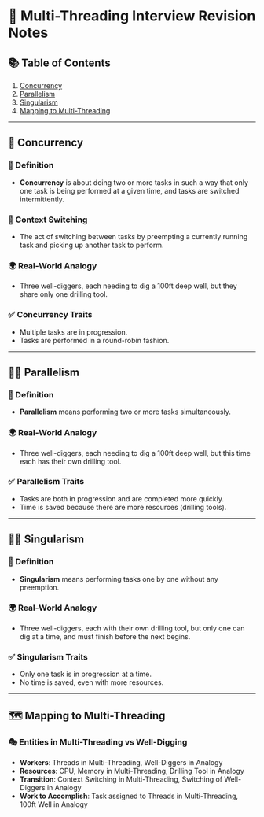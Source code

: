 
# 📝 Multi-Threading Interview Revision Notes

## 📚 Table of Contents

1. [Concurrency](#concurrency)
2. [Parallelism](#parallelism)
3. [Singularism](#singularism)
4. [Mapping to Multi-Threading](#mapping-to-multi-threading)

---

## 🔀 Concurrency

### 📖 Definition

- **Concurrency** is about doing two or more tasks in such a way that only one task is being performed at a given time, and tasks are switched intermittently.

### 🔄 Context Switching

- The act of switching between tasks by preempting a currently running task and picking up another task to perform.

### 🌍 Real-World Analogy

- Three well-diggers, each needing to dig a 100ft deep well, but they share only one drilling tool.

### ✅ Concurrency Traits

- Multiple tasks are in progression.
- Tasks are performed in a round-robin fashion.

---

## 🏃‍♂️ Parallelism

### 📖 Definition

- **Parallelism** means performing two or more tasks simultaneously.

### 🌍 Real-World Analogy

- Three well-diggers, each needing to dig a 100ft deep well, but this time each has their own drilling tool.

### ✅ Parallelism Traits

- Tasks are both in progression and are completed more quickly.
- Time is saved because there are more resources (drilling tools).

---

## 🚶‍♂️ Singularism

### 📖 Definition

- **Singularism** means performing tasks one by one without any preemption.

### 🌍 Real-World Analogy

- Three well-diggers, each with their own drilling tool, but only one can dig at a time, and must finish before the next begins.

### ✅ Singularism Traits

- Only one task is in progression at a time.
- No time is saved, even with more resources.

---

## 🗺 Mapping to Multi-Threading

### 🎭 Entities in Multi-Threading vs Well-Digging

- **Workers**: Threads in Multi-Threading, Well-Diggers in Analogy
- **Resources**: CPU, Memory in Multi-Threading, Drilling Tool in Analogy
- **Transition**: Context Switching in Multi-Threading, Switching of Well-Diggers in Analogy
- **Work to Accomplish**: Task assigned to Threads in Multi-Threading, 100ft Well in Analogy

